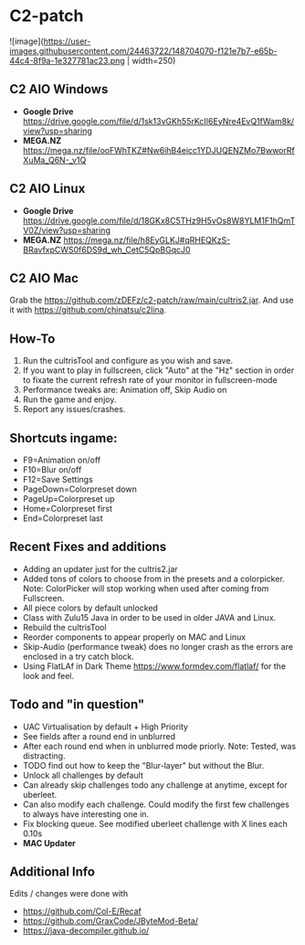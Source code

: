 # C2-patch

![image](https://user-images.githubusercontent.com/24463722/148704070-f121e7b7-e65b-44c4-8f9a-1e327781ac23.png | width=250)

## C2 AIO Windows
- **Google Drive** https://drive.google.com/file/d/1sk13vGKh55rKcII6EyNre4EvQ1fWam8k/view?usp=sharing
- **MEGA.NZ** https://mega.nz/file/ooFWhTKZ#Nw6ihB4eicc1YDJUQENZMo7BwworRfXuMa_Q6N-_v1Q
## C2 AIO Linux
- **Google Drive** https://drive.google.com/file/d/18GKx8C5THz9H5vOs8W8YLM1F1hQmTV0Z/view?usp=sharing
- **MEGA.NZ** https://mega.nz/file/h8EyGLKJ#qRHEQKzS-BRavfxpCWS0f6DS9d_wh_CetC5QpBGqcJ0
## C2 AIO Mac
Grab the https://github.com/zDEFz/c2-patch/raw/main/cultris2.jar. And use it with https://github.com/chinatsu/c2lina.

## How-To

1. Run the cultrisTool and configure as you wish and save.
2. If you want to play in fullscreen, click "Auto" at the "Hz" section in order to fixate the current refresh rate of your monitor in fullscreen-mode
3. Performance tweaks are: Animation off, Skip Audio on
4. Run the game and enjoy.
5. Report any issues/crashes.

## Shortcuts ingame:
- F9=Animation on/off
- F10=Blur on/off
- F12=Save Settings
- PageDown=Colorpreset down
- PageUp=Colorpreset up
- Home=Colorpreset first
- End=Colorpreset last

## Recent Fixes and additions
- Adding an updater just for the cultris2.jar
- Added tons of colors to choose from in the presets and a colorpicker. Note: ColorPicker will stop working when used after coming from Fullscreen.
- All piece colors by default unlocked
- Class with Zulu15 Java in order to be used in older JAVA and Linux.
- Rebuild the cultrisTool 
- Reorder components to appear properly on MAC and Linux
- Skip-Audio (performance tweak) does no longer crash as the errors are enclosed in a try catch block.
- Using FlatLAf in Dark Theme https://www.formdev.com/flatlaf/ for the look and feel.

## Todo and "in question"
- UAC Virtualisation by default + High Priority
- See fields after a round end in unblurred
- After each round end when in unblurred mode priorly. Note: Tested, was distracting.
- TODO find out how to keep the "Blur-layer" but without the Blur.
- Unlock all challenges by default
- Can already skip challenges todo any challenge at anytime, except for uberleet.
- Can also modify each challenge. Could modify the first few challenges to always have interesting one in.
- Fix blocking queue. See modified uberleet challenge with X lines each 0.10s
- **MAC Updater**

## Additional Info
Edits / changes were done with
- https://github.com/Col-E/Recaf
- https://github.com/GraxCode/JByteMod-Beta/
- https://java-decompiler.github.io/
